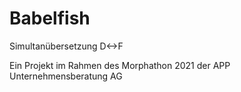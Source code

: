 # Babelfish
Simultanübersetzung D<->F<P>
Ein Projekt im Rahmen des Morphathon 2021 der APP Unternehmensberatung AG
